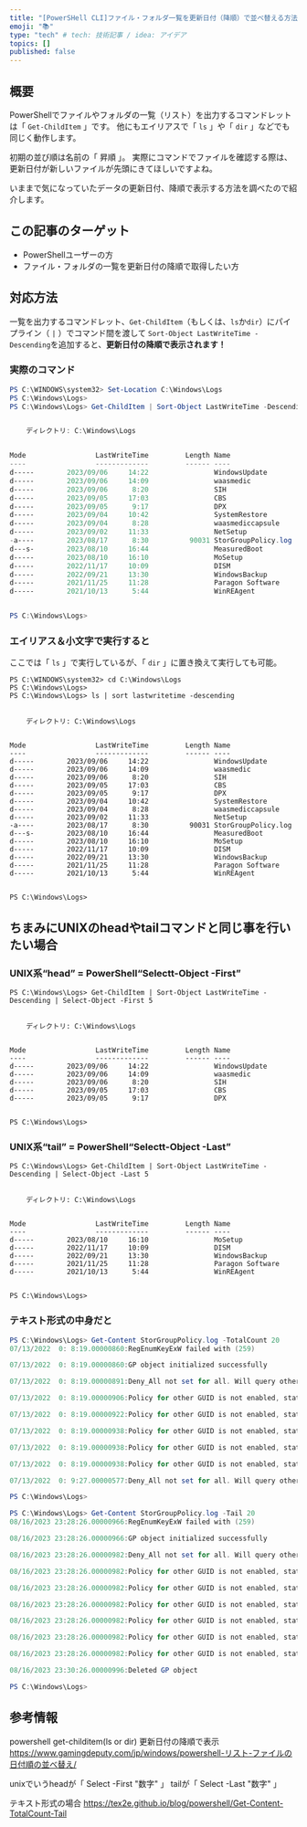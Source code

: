 ```yaml
---
title: "[PowerSHell CLI]ファイル・フォルダ一覧を更新日付（降順）で並べ替える方法"
emoji: "📚"
type: "tech" # tech: 技術記事 / idea: アイデア
topics: []
published: false
---
```

## 概要
PowerShellでファイルやフォルダの一覧（リスト）を出力するコマンドレットは「 `Get-ChildItem` 」です。
他にもエイリアスで「 `ls` 」や「 `dir` 」などでも同じく動作します。

初期の並び順は名前の「 昇順 」。
実際にコマンドでファイルを確認する際は、更新日付が新しいファイルが先頭にきてほしいですよね。

いままで気になっていたデータの更新日付、降順で表示する方法を調べたので紹介します。

## この記事のターゲット
- PowerShellユーザーの方
- ファイル・フォルダの一覧を更新日付の降順で取得したい方

## 対応方法
一覧を出力するコマンドレット、`Get-ChildItem`（もしくは、`ls`か`dir`）にパイプライン（ `|` ）でコマンド間を渡して
`Sort-Object LastWriteTime -Descending`を追加すると、**更新日付の降順で表示されます！**

### 実際のコマンド
```powershell
PS C:\WINDOWS\system32> Set-Location C:\Windows\Logs
PS C:\Windows\Logs>
PS C:\Windows\Logs> Get-ChildItem | Sort-Object LastWriteTime -Descending


    ディレクトリ: C:\Windows\Logs


Mode                 LastWriteTime         Length Name
----                 -------------         ------ ----
d-----        2023/09/06     14:22                WindowsUpdate
d-----        2023/09/06     14:09                waasmedic
d-----        2023/09/06      8:20                SIH
d-----        2023/09/05     17:03                CBS
d-----        2023/09/05      9:17                DPX
d-----        2023/09/04     10:42                SystemRestore
d-----        2023/09/04      8:28                waasmediccapsule
d-----        2023/09/02     11:33                NetSetup
-a----        2023/08/17      8:30          90031 StorGroupPolicy.log
d---s-        2023/08/10     16:44                MeasuredBoot
d-----        2023/08/10     16:10                MoSetup
d-----        2022/11/17     10:09                DISM
d-----        2022/09/21     13:30                WindowsBackup
d-----        2021/11/25     11:28                Paragon Software
d-----        2021/10/13      5:44                WinREAgent


PS C:\Windows\Logs>
```

### エイリアス＆小文字で実行すると
ここでは「 `ls` 」で実行しているが、「 `dir` 」に置き換えて実行しても可能。
```powershell:エイリアスや小文字で実行してもOK
PS C:\WINDOWS\system32> cd C:\Windows\Logs
PS C:\Windows\Logs>
PS C:\Windows\Logs> ls | sort lastwritetime -descending


    ディレクトリ: C:\Windows\Logs


Mode                 LastWriteTime         Length Name
----                 -------------         ------ ----
d-----        2023/09/06     14:22                WindowsUpdate
d-----        2023/09/06     14:09                waasmedic
d-----        2023/09/06      8:20                SIH
d-----        2023/09/05     17:03                CBS
d-----        2023/09/05      9:17                DPX
d-----        2023/09/04     10:42                SystemRestore
d-----        2023/09/04      8:28                waasmediccapsule
d-----        2023/09/02     11:33                NetSetup
-a----        2023/08/17      8:30          90031 StorGroupPolicy.log
d---s-        2023/08/10     16:44                MeasuredBoot
d-----        2023/08/10     16:10                MoSetup
d-----        2022/11/17     10:09                DISM
d-----        2022/09/21     13:30                WindowsBackup
d-----        2021/11/25     11:28                Paragon Software
d-----        2021/10/13      5:44                WinREAgent


PS C:\Windows\Logs>
```

## ちまみにUNIXのheadやtailコマンドと同じ事を行いたい場合
### UNIX系“head” = PowerShell“Selectt-Object -First”
```powershell:“Select-Object -First”で可能
PS C:\Windows\Logs> Get-ChildItem | Sort-Object LastWriteTime -Descending | Select-Object -First 5


    ディレクトリ: C:\Windows\Logs


Mode                 LastWriteTime         Length Name
----                 -------------         ------ ----
d-----        2023/09/06     14:22                WindowsUpdate
d-----        2023/09/06     14:09                waasmedic
d-----        2023/09/06      8:20                SIH
d-----        2023/09/05     17:03                CBS
d-----        2023/09/05      9:17                DPX


PS C:\Windows\Logs>
```

### UNIX系“tail” = PowerShell“Selectt-Object -Last”
```powershell:“Select-Object -Last”で可能
PS C:\Windows\Logs> Get-ChildItem | Sort-Object LastWriteTime -Descending | Select-Object -Last 5


    ディレクトリ: C:\Windows\Logs


Mode                 LastWriteTime         Length Name
----                 -------------         ------ ----
d-----        2023/08/10     16:10                MoSetup
d-----        2022/11/17     10:09                DISM
d-----        2022/09/21     13:30                WindowsBackup
d-----        2021/11/25     11:28                Paragon Software
d-----        2021/10/13      5:44                WinREAgent


PS C:\Windows\Logs>
```
### テキスト形式の中身だと
```powershell
PS C:\Windows\Logs> Get-Content StorGroupPolicy.log -TotalCount 20
07/13/2022  0: 8:19.00000860:RegEnumKeyExW failed with (259)

07/13/2022  0: 8:19.00000860:GP object initialized successfully

07/13/2022  0: 8:19.00000891:Deny_All not set for all. Will query other 6 GUIDs

07/13/2022  0: 8:19.00000906:Policy for other GUID is not enabled, status:  1008

07/13/2022  0: 8:19.00000922:Policy for other GUID is not enabled, status:  1008

07/13/2022  0: 8:19.00000938:Policy for other GUID is not enabled, status:  1008

07/13/2022  0: 8:19.00000938:Policy for other GUID is not enabled, status:  1008

07/13/2022  0: 8:19.00000938:Policy for other GUID is not enabled, status:  1008

07/13/2022  0: 9:27.00000577:Deny_All not set for all. Will query other 6 GUIDs

PS C:\Windows\Logs>
```

```powershell
PS C:\Windows\Logs> Get-Content StorGroupPolicy.log -Tail 20
08/16/2023 23:28:26.00000966:RegEnumKeyExW failed with (259)

08/16/2023 23:28:26.00000966:GP object initialized successfully

08/16/2023 23:28:26.00000982:Deny_All not set for all. Will query other 6 GUIDs

08/16/2023 23:28:26.00000982:Policy for other GUID is not enabled, status:  2

08/16/2023 23:28:26.00000982:Policy for other GUID is not enabled, status:  2

08/16/2023 23:28:26.00000982:Policy for other GUID is not enabled, status:  2

08/16/2023 23:28:26.00000982:Policy for other GUID is not enabled, status:  2

08/16/2023 23:28:26.00000982:Policy for other GUID is not enabled, status:  2

08/16/2023 23:28:26.00000982:Policy for other GUID is not enabled, status:  2

08/16/2023 23:30:26.00000996:Deleted GP object

PS C:\Windows\Logs>
```

## 参考情報
powershell get-childitem(ls or dir) 更新日付の降順で表示
https://www.gamingdeputy.com/jp/windows/powershell-リスト-ファイルの日付順の並べ替え/

unixでいうheadが「 Select -First "数字" 」
		  tailが「 Select -Last "数字" 」
		  
テキスト形式の場合
https://tex2e.github.io/blog/powershell/Get-Content-TotalCount-Tail
